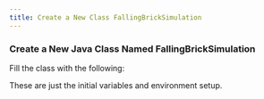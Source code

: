 ```yaml
---
title: Create a New Class FallingBrickSimulation
---
```

### Create a New Java Class Named FallingBrickSimulation
   Fill the class with the following:
   
   These are just the initial variables and environment setup.

<pre><code data-url-index="0" data-snippet="complete" id="FallingBrickSim"></code></pre>


<script id="snippetscript" src=https://cdn.rawgit.com/ihmcrobotics/ihmcrobotics.github.io/2b3f76ee/snippetautomation/codesnippets.js sources=Array.of("https://rawgit.com/ihmcrobotics/ihmc-open-robotics-software/master/example-simulations/src/main/java/us/ihmc/exampleSimulations/fallingBrick/FallingBrickSimulation.java")></script>